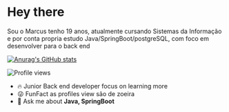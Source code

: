 <h1>Hey there</h1>

Sou o Marcus tenho 19 anos, atualmente cursando Sistemas da Informação
e por conta propria estudo Java/SpringBoot/postgreSQL, com foco em desenvolver para o back end

[![Anurag's GitHub stats](https://github-readme-stats.vercel.app/api?username=Marquinhuss)](https://github.com/anuraghazra/github-readme-stats)

<p align="left"> <img src="https://komarev.com/ghpvc/?username=maykbrito&color=yellow" alt="Profile views" /> </p>

- 🔥 Junior Back end developer focus on learning more
- 😜 FunFact as profiles view são de zoeira
- 💬 Ask me about **Java, SpringBoot**
